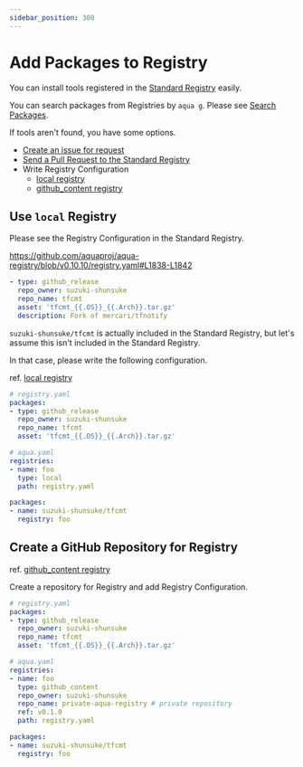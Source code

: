 ```yaml
---
sidebar_position: 300
---
```


# Add Packages to Registry

You can install tools registered in the [Standard Registry](https://github.com/aquaproj/aqua-registry) easily.

You can search packages from Registries by `aqua g`.
Please see [Search Packages](../tutorial-basics/search-packages).

If tools aren't found, you have some options.

* [Create an issue for request](https://github.com/aquaproj/aqua-registry/issues)
* [Send a Pull Request to the Standard Registry](https://github.com/aquaproj/aqua-registry#request-for-new-packages)
* Write Registry Configuration
  * [local registry](../reference/config#local-registry)
  * [github_content registry](../reference/config#github_content-registry)

## Use `local` Registry

Please see the Registry Configuration in the Standard Registry.

https://github.com/aquaproj/aqua-registry/blob/v0.10.10/registry.yaml#L1838-L1842

```yaml
- type: github_release
  repo_owner: suzuki-shunsuke
  repo_name: tfcmt
  asset: 'tfcmt_{{.OS}}_{{.Arch}}.tar.gz'
  description: Fork of mercari/tfnotify
```

`suzuki-shunsuke/tfcmt` is actually included in the Standard Registry, but let's assume this isn't included in the Standard Registry.

In that case, please write the following configuration.

ref. [local registry](../reference/config#local-registry)

```yaml
# registry.yaml
packages:
- type: github_release
  repo_owner: suzuki-shunsuke
  repo_name: tfcmt
  asset: 'tfcmt_{{.OS}}_{{.Arch}}.tar.gz'
```

```yaml
# aqua.yaml
registries:
- name: foo
  type: local
  path: registry.yaml

packages:
- name: suzuki-shunsuke/tfcmt
  registry: foo
```

## Create a GitHub Repository for Registry

ref. [github_content registry](../reference/config#github_content-registry)

Create a repository for Registry and add Registry Configuration.

```yaml
# registry.yaml
packages:
- type: github_release
  repo_owner: suzuki-shunsuke
  repo_name: tfcmt
  asset: 'tfcmt_{{.OS}}_{{.Arch}}.tar.gz'
```

```yaml
# aqua.yaml
registries:
- name: foo
  type: github_content
  repo_owner: suzuki-shunsuke
  repo_name: private-aqua-registry # private repository
  ref: v0.1.0
  path: registry.yaml

packages:
- name: suzuki-shunsuke/tfcmt
  registry: foo
```
